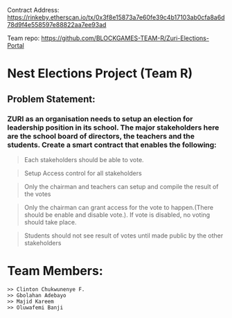 Contract Address: https://rinkeby.etherscan.io/tx/0x3f8e15873a7e60fe39c4b17103ab0cfa8a6d78d9f4e558597e88822aa7ee93ad

Team repo: https://github.com/BLOCKGAMES-TEAM-R/Zuri-Elections-Portal

# Nest Elections Project (Team R)

## Problem Statement: 
### ZURI as an organisation needs to setup an election for leadership position in its school. The major stakeholders here are the school board of directors, the teachers and the students. Create a smart contract that enables the following:
> Each stakeholders should be able to vote.

> Setup Access control for all stakeholders

> Only the chairman and teachers can setup and compile the result of the votes

> Only the chairman can grant access for the vote to happen.(There should be enable and disable vote.). If vote is disabled, no voting should take place.

> Students should not see result of votes until made public by the other stakeholders

# Team Members:
    >> Clinton Chukwunenye F.
    >> Gbolahan Adebayo
    >> Majid Kareem
    >> Oluwafemi Banji
